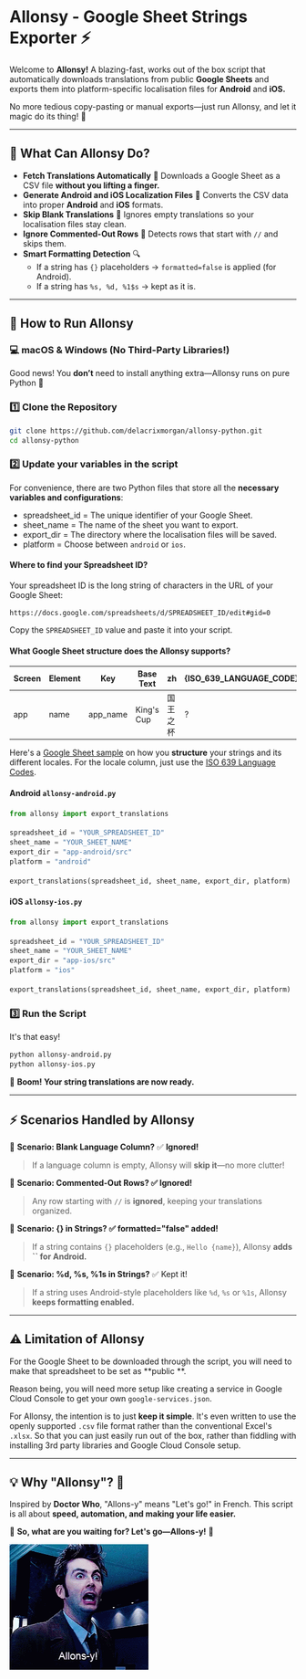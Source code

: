 # Allonsy - Google Sheet Strings Exporter ⚡

Welcome to **Allonsy!** A blazing-fast, works out of the box script that automatically downloads translations from
public **Google Sheets** and exports them into platform-specific localisation files for **Android** and **iOS.**

No more tedious copy-pasting or manual exports—just run Allonsy, and let it magic do its thing! 🔮
  
---  

## 🌟 What Can Allonsy Do?

- **Fetch Translations Automatically** 🏁
  Downloads a Google Sheet as a CSV file **without you lifting a finger.**
- **Generate Android and iOS Localization Files** 📱
  Converts the CSV data into proper **Android** and **iOS** formats.
- **Skip Blank Translations** 🚫
  Ignores empty translations so your localisation files stay clean.
- **Ignore Commented-Out Rows** 📝
  Detects rows that start with `//` and skips them.
- **Smart Formatting Detection** 🔍
    - If a string has `{}` placeholders → `formatted=false` is applied (for Android).
    - If a string has `%s, %d, %1$s` → kept as it is.

---  

## 🔧 How to Run Allonsy

### 💻 macOS & Windows (No Third-Party Libraries!)

Good news! You **don’t** need to install anything extra—Allonsy runs on pure Python 🐍

### **1️⃣ Clone the Repository**

```sh  
git clone https://github.com/delacrixmorgan/allonsy-python.git  
cd allonsy-python  
```  

### **2️⃣ Update your variables in the script**

For convenience, there are two Python files that store all the **necessary variables and configurations**:

- spreadsheet_id = The unique identifier of your Google Sheet.
- sheet_name = The name of the sheet you want to export.
- export_dir = The directory where the localisation files will be saved.
- platform = Choose between `android` or `ios`.

#### **Where to find your Spreadsheet ID?**

Your spreadsheet ID is the long string of characters in the URL of your Google Sheet:

```  
https://docs.google.com/spreadsheets/d/SPREADSHEET_ID/edit#gid=0  
```  

Copy the `SPREADSHEET_ID` value and paste it into your script.

#### **What Google Sheet structure does the Allonsy supports?**

| Screen | Element | Key      | Base Text  | zh   | {ISO_639_LANGUAGE_CODE} |
|--------|---------|----------|------------|------|-------------------------|
| app    | name    | app_name | King's Cup | 国王之杯 | ?                       |

Here's a [Google Sheet sample](https://docs.google.com/spreadsheets/d/1vVQlcoCJCvoeEbQqoXjzaLtwIZJurjwKr65twRSFarA) on
how you **structure** your strings and its different locales. For the locale column, just use
the [ISO 639 Language Codes](https://en.wikipedia.org/wiki/List_of_ISO_639_language_codes?useskin=vector).

#### **Android `allonsy-android.py`**

```python  
from allonsy import export_translations  
  
spreadsheet_id = "YOUR_SPREADSHEET_ID"  
sheet_name = "YOUR_SHEET_NAME"  
export_dir = "app-android/src"  
platform = "android"  
  
export_translations(spreadsheet_id, sheet_name, export_dir, platform)  
```  

#### **iOS `allonsy-ios.py`**

```python  
from allonsy import export_translations  
  
spreadsheet_id = "YOUR_SPREADSHEET_ID"  
sheet_name = "YOUR_SHEET_NAME"  
export_dir = "app-ios/src"  
platform = "ios"  
  
export_translations(spreadsheet_id, sheet_name, export_dir, platform)  
```  

### **3️⃣ Run the Script**

It's that easy!

```sh  
python allonsy-android.py
python allonsy-ios.py  
```  

🎉 **Boom! Your string translations are now ready.**
  
---  

## ⚡ Scenarios Handled by Allonsy

🔹 **Scenario: Blank Language Column?** ✅ **Ignored!**

> If a language column is empty, Allonsy will **skip it**—no more clutter!

🔹 **Scenario: Commented-Out Rows? ✅ Ignored!**

> Any row starting with `//` is **ignored**, keeping your translations organized.

🔹 **Scenario: {} in Strings? ✅ formatted="false" added!**

> If a string contains `{}` placeholders (e.g., `Hello {name}`), Allonsy **adds **``** for Android.**

🔹 **Scenario: %d, %s, %1s in Strings?** ✅ Kept it!

> If a string uses Android-style placeholders like `%d`, `%s` or `%1s`, Allonsy **keeps formatting enabled.**

---  

## ⚠️ Limitation of Allonsy

For the Google Sheet to be downloaded through the script, you will need to make that spreadsheet to be set as **public
**.

Reason being, you will need more setup like creating a service in Google Cloud Console to get your own
`google-services.json`.

For Allonsy, the intention is to just **keep it simple**. It's even written to use the openly supported `.csv` file
format rather than the conventional Excel's `.xlsx`. So that you can just easily run out of the box, rather than
fiddling with installing 3rd party libraries and Google Cloud Console setup.
  
---  

## 💡 Why "Allonsy"? 🤔

Inspired by **Doctor Who**, "Allons-y" means "Let's go!" in French. This script is all about **speed, automation, and
making your life easier.**

🚀 **So, what are you waiting for? Let's go—Allons-y!** 🚀

![Allonsy](/gif/doctorwho-david-tennant.gif "Allonsy")